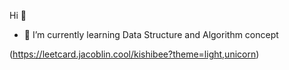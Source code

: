 Hi 👋



- 🌱 I’m currently learning Data Structure and Algorithm concept

(https://leetcard.jacoblin.cool/kishibee?theme=light,unicorn)
